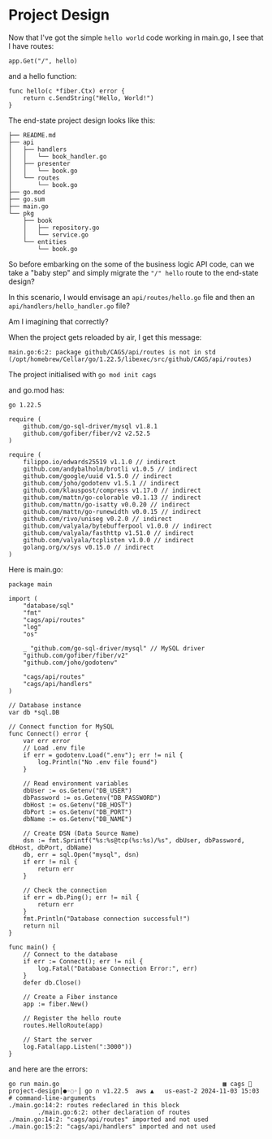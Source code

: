# Project Design

Now that I've got the simple `hello world` code working in main.go, I see that I have routes:

`app.Get("/", hello)`

and a hello function:

```
func hello(c *fiber.Ctx) error {
	return c.SendString("Hello, World!")
}
```


The end-state project design looks like this:

```
├── README.md
├── api
│   ├── handlers
│   │   └── book_handler.go
│   ├── presenter
│   │   └── book.go
│   └── routes
│       └── book.go
├── go.mod
├── go.sum
├── main.go
└── pkg
    ├── book
    │   ├── repository.go
    │   └── service.go
    └── entities
        └── book.go
```

So before embarking on the some of the business logic API code, can we take a "baby step" and simply migrate the `"/" hello` route to the end-state design?


In this scenario, I would envisage an `api/routes/hello.go` file and then an `api/handlers/hello_handler.go` file?

Am I imagining that correctly?



When the project gets reloaded by air, I get this message:

```building...
main.go:6:2: package github/CAGS/api/routes is not in std (/opt/homebrew/Cellar/go/1.22.5/libexec/src/github/CAGS/api/routes)
```


The project initialised with `go mod init cags`

and go.mod has:

```
go 1.22.5

require (
	github.com/go-sql-driver/mysql v1.8.1
	github.com/gofiber/fiber/v2 v2.52.5
)

require (
	filippo.io/edwards25519 v1.1.0 // indirect
	github.com/andybalholm/brotli v1.0.5 // indirect
	github.com/google/uuid v1.5.0 // indirect
	github.com/joho/godotenv v1.5.1 // indirect
	github.com/klauspost/compress v1.17.0 // indirect
	github.com/mattn/go-colorable v0.1.13 // indirect
	github.com/mattn/go-isatty v0.0.20 // indirect
	github.com/mattn/go-runewidth v0.0.15 // indirect
	github.com/rivo/uniseg v0.2.0 // indirect
	github.com/valyala/bytebufferpool v1.0.0 // indirect
	github.com/valyala/fasthttp v1.51.0 // indirect
	github.com/valyala/tcplisten v1.0.0 // indirect
	golang.org/x/sys v0.15.0 // indirect
)
```



Here is main.go:

```
package main

import (
	"database/sql"
	"fmt"
	"cags/api/routes"
	"log"
	"os"

	_ "github.com/go-sql-driver/mysql" // MySQL driver
	"github.com/gofiber/fiber/v2"
	"github.com/joho/godotenv"

	"cags/api/routes"
	"cags/api/handlers"
)

// Database instance
var db *sql.DB

// Connect function for MySQL
func Connect() error {
	var err error
	// Load .env file
	if err = godotenv.Load(".env"); err != nil {
		log.Println("No .env file found")
	}

	// Read environment variables
	dbUser := os.Getenv("DB_USER")
	dbPassword := os.Getenv("DB_PASSWORD")
	dbHost := os.Getenv("DB_HOST")
	dbPort := os.Getenv("DB_PORT")
	dbName := os.Getenv("DB_NAME")

	// Create DSN (Data Source Name)
	dsn := fmt.Sprintf("%s:%s@tcp(%s:%s)/%s", dbUser, dbPassword, dbHost, dbPort, dbName)
	db, err = sql.Open("mysql", dsn)
	if err != nil {
		return err
	}

	// Check the connection
	if err = db.Ping(); err != nil {
		return err
	}
	fmt.Println("Database connection successful!")
	return nil
}

func main() {
	// Connect to the database
	if err := Connect(); err != nil {
		log.Fatal("Database Connection Error:", err)
	}
	defer db.Close()

	// Create a Fiber instance
	app := fiber.New()

	// Register the hello route
	routes.HelloRoute(app)

	// Start the server
	log.Fatal(app.Listen(":3000"))
}
```

and here are the errors:


```
go run main.go                                             ▦ cags 🔀  project-design⎪●◦◌◦⎥ go ∩ v1.22.5  aws ▲   us-east-2 2024-11-03 15:03
# command-line-arguments
./main.go:14:2: routes redeclared in this block
        ./main.go:6:2: other declaration of routes
./main.go:14:2: "cags/api/routes" imported and not used
./main.go:15:2: "cags/api/handlers" imported and not used
```